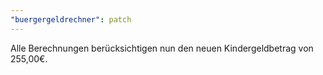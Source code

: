 ```yaml
---
"buergergeldrechner": patch
---
```


Alle Berechnungen berücksichtigen nun den neuen Kindergeldbetrag von 255,00€.
